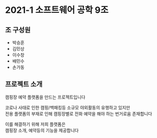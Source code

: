 # 2021-1 소프트웨어 공학 9조

## 조 구성원

- 박승훈
- 김민상
- 이수창
- 배민수
- 손가동

## 프로젝트 소개

캠핑장 예약 플랫폼을 만드는 프로젝트입니다

코로나 사태로 인한 캠핑/백패킹등 소규모 야외활동의 유행하고 있지만  
전용 플랫폼의 부재로 인해 캠핑장별로 전화 예약을 해야 하는 번거로움 존재합니다
 
이를 해결하기 위해 저희 플랫폼은  
캠핑장 소개, 예약등의 기능을 제공합니다
